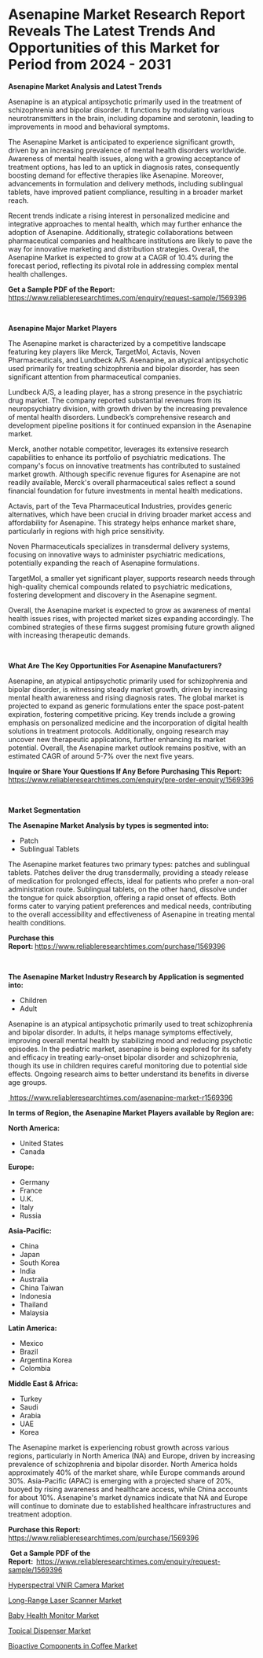 <p><h1>Asenapine Market Research Report Reveals The Latest Trends And Opportunities of this Market for Period from 2024 - 2031</h1></p><p><strong>Asenapine Market Analysis and Latest Trends</strong></p>
<p><p>Asenapine is an atypical antipsychotic primarily used in the treatment of schizophrenia and bipolar disorder. It functions by modulating various neurotransmitters in the brain, including dopamine and serotonin, leading to improvements in mood and behavioral symptoms.</p><p>The Asenapine Market is anticipated to experience significant growth, driven by an increasing prevalence of mental health disorders worldwide. Awareness of mental health issues, along with a growing acceptance of treatment options, has led to an uptick in diagnosis rates, consequently boosting demand for effective therapies like Asenapine. Moreover, advancements in formulation and delivery methods, including sublingual tablets, have improved patient compliance, resulting in a broader market reach.</p><p>Recent trends indicate a rising interest in personalized medicine and integrative approaches to mental health, which may further enhance the adoption of Asenapine. Additionally, strategic collaborations between pharmaceutical companies and healthcare institutions are likely to pave the way for innovative marketing and distribution strategies. Overall, the Asenapine Market is expected to grow at a CAGR of 10.4% during the forecast period, reflecting its pivotal role in addressing complex mental health challenges.</p></p>
<p><strong>Get a Sample PDF of the Report:&nbsp;</strong> <a href="https://www.reliableresearchtimes.com/enquiry/request-sample/1569396?utm_campaign=1739&utm_medium=2&utm_source=Github&utm_content=ia&utm_term=14102024&utm_id=asenapine">https://www.reliableresearchtimes.com/enquiry/request-sample/1569396</a></p>
<p>&nbsp;</p>
<p><strong>Asenapine Major Market Players</strong></p>
<p><p>The Asenapine market is characterized by a competitive landscape featuring key players like Merck, TargetMol, Actavis, Noven Pharmaceuticals, and Lundbeck A/S. Asenapine, an atypical antipsychotic used primarily for treating schizophrenia and bipolar disorder, has seen significant attention from pharmaceutical companies. </p><p>Lundbeck A/S, a leading player, has a strong presence in the psychiatric drug market. The company reported substantial revenues from its neuropsychiatry division, with growth driven by the increasing prevalence of mental health disorders. Lundbeck’s comprehensive research and development pipeline positions it for continued expansion in the Asenapine market.</p><p>Merck, another notable competitor, leverages its extensive research capabilities to enhance its portfolio of psychiatric medications. The company's focus on innovative treatments has contributed to sustained market growth. Although specific revenue figures for Asenapine are not readily available, Merck's overall pharmaceutical sales reflect a sound financial foundation for future investments in mental health medications.</p><p>Actavis, part of the Teva Pharmaceutical Industries, provides generic alternatives, which have been crucial in driving broader market access and affordability for Asenapine. This strategy helps enhance market share, particularly in regions with high price sensitivity.</p><p>Noven Pharmaceuticals specializes in transdermal delivery systems, focusing on innovative ways to administer psychiatric medications, potentially expanding the reach of Asenapine formulations.</p><p>TargetMol, a smaller yet significant player, supports research needs through high-quality chemical compounds related to psychiatric medications, fostering development and discovery in the Asenapine segment.</p><p>Overall, the Asenapine market is expected to grow as awareness of mental health issues rises, with projected market sizes expanding accordingly. The combined strategies of these firms suggest promising future growth aligned with increasing therapeutic demands.</p></p>
<p>&nbsp;</p>
<p><strong>What Are The Key Opportunities For Asenapine Manufacturers?</strong></p>
<p><p>Asenapine, an atypical antipsychotic primarily used for schizophrenia and bipolar disorder, is witnessing steady market growth, driven by increasing mental health awareness and rising diagnosis rates. The global market is projected to expand as generic formulations enter the space post-patent expiration, fostering competitive pricing. Key trends include a growing emphasis on personalized medicine and the incorporation of digital health solutions in treatment protocols. Additionally, ongoing research may uncover new therapeutic applications, further enhancing its market potential. Overall, the Asenapine market outlook remains positive, with an estimated CAGR of around 5-7% over the next five years.</p></p>
<p><strong>Inquire or Share Your Questions If Any Before Purchasing This Report:</strong> <a href="https://www.reliableresearchtimes.com/enquiry/pre-order-enquiry/1569396?utm_campaign=1739&utm_medium=2&utm_source=Github&utm_content=ia&utm_term=14102024&utm_id=asenapine">https://www.reliableresearchtimes.com/enquiry/pre-order-enquiry/1569396</a></p>
<p>&nbsp;</p>
<p><strong>Market Segmentation</strong></p>
<p><strong>The Asenapine Market Analysis by types is segmented into:</strong></p>
<p><ul><li>Patch</li><li>Sublingual Tablets</li></ul></p>
<p><p>The Asenapine market features two primary types: patches and sublingual tablets. Patches deliver the drug transdermally, providing a steady release of medication for prolonged effects, ideal for patients who prefer a non-oral administration route. Sublingual tablets, on the other hand, dissolve under the tongue for quick absorption, offering a rapid onset of effects. Both forms cater to varying patient preferences and medical needs, contributing to the overall accessibility and effectiveness of Asenapine in treating mental health conditions.</p></p>
<p><strong>Purchase this Report:&nbsp;</strong><a href="https://www.reliableresearchtimes.com/purchase/1569396?utm_campaign=1739&utm_medium=2&utm_source=Github&utm_content=ia&utm_term=14102024&utm_id=asenapine">https://www.reliableresearchtimes.com/purchase/1569396</a></p>
<p>&nbsp;</p>
<p><strong>The Asenapine Market Industry Research by Application is segmented into:</strong></p>
<p><ul><li>Children</li><li>Adult</li></ul></p>
<p><p>Asenapine is an atypical antipsychotic primarily used to treat schizophrenia and bipolar disorder. In adults, it helps manage symptoms effectively, improving overall mental health by stabilizing mood and reducing psychotic episodes. In the pediatric market, asenapine is being explored for its safety and efficacy in treating early-onset bipolar disorder and schizophrenia, though its use in children requires careful monitoring due to potential side effects. Ongoing research aims to better understand its benefits in diverse age groups.</p></p>
<p><a href="https://www.reliableresearchtimes.com/asenapine-market-r1569396?utm_campaign=1739&utm_medium=2&utm_source=Github&utm_content=ia&utm_term=14102024&utm_id=asenapine">&nbsp;https://www.reliableresearchtimes.com/asenapine-market-r1569396</a></p>
<p><strong>In terms of Region, the Asenapine Market Players available by Region are:</strong></p>
<p>
    <p> <strong> North America: </strong>
        <ul>
            <li>United States</li>
            <li>Canada</li>
        </ul>
        </p> 
    <p> <strong> Europe: </strong>
        <ul>
            <li>Germany</li>
            <li>France</li>
            <li>U.K.</li>
            <li>Italy</li>
            <li>Russia</li>
        </ul>
        </p> 
    <p> <strong> Asia-Pacific: </strong>
        <ul>
            <li>China</li>
            <li>Japan</li>
            <li>South Korea</li>
            <li>India</li>
            <li>Australia</li>
            <li>China Taiwan</li>
            <li>Indonesia</li>
            <li>Thailand</li>
            <li>Malaysia</li>
        </ul>
        </p> 
    <p> <strong> Latin America: </strong>
        <ul>
            <li>Mexico</li>
            <li>Brazil</li>
            <li>Argentina Korea</li>
            <li>Colombia</li>
        </ul>
        </p> 
    <p> <strong> Middle East & Africa: </strong>
        <ul>
            <li>Turkey</li>
            <li>Saudi</li>
            <li>Arabia</li>
            <li>UAE</li>
            <li>Korea</li>
        </ul>
    </p>
    </p>
<p><p>The Asenapine market is experiencing robust growth across various regions, particularly in North America (NA) and Europe, driven by increasing prevalence of schizophrenia and bipolar disorder. North America holds approximately 40% of the market share, while Europe commands around 30%. Asia-Pacific (APAC) is emerging with a projected share of 20%, buoyed by rising awareness and healthcare access, while China accounts for about 10%. Asenapine's market dynamics indicate that NA and Europe will continue to dominate due to established healthcare infrastructures and treatment adoption.</p></p>
<p><strong>Purchase this Report: </strong><a href="https://www.reliableresearchtimes.com/purchase/1569396?utm_campaign=1739&utm_medium=2&utm_source=Github&utm_content=ia&utm_term=14102024&utm_id=asenapine">https://www.reliableresearchtimes.com/purchase/1569396</a></p>
<p>&nbsp;<strong>Get a Sample PDF of the Report:&nbsp;&nbsp;</strong><a href="https://www.reliableresearchtimes.com/enquiry/request-sample/1569396?utm_campaign=1739&utm_medium=2&utm_source=Github&utm_content=ia&utm_term=14102024&utm_id=asenapine">https://www.reliableresearchtimes.com/enquiry/request-sample/1569396</a></p>
<p><strong></strong></p>
<p><p><a href="https://www.linkedin.com/pulse/hyperspectral-vnir-camera-market-overview-global-trends-future-pla8e?trk=public_post_embed_feed-article-content&utm_campaign=1739&utm_medium=2&utm_source=Github&utm_content=ia&utm_term=14102024&utm_id=asenapine">Hyperspectral VNIR Camera Market</a></p><p><a href="https://www.linkedin.com/pulse/long-range-laser-scanner-market-trends-focusing-insight-forecast-evume?trk=public_post_embed_feed-article-content&utm_campaign=1739&utm_medium=2&utm_source=Github&utm_content=ia&utm_term=14102024&utm_id=asenapine">Long-Range Laser Scanner Market</a></p><p><a href="https://www.linkedin.com/pulse/baby-health-monitor-market-growth-segmentation-regional-analysis-r09ze?trk=public_post_embed_feed-article-content&utm_campaign=1739&utm_medium=2&utm_source=Github&utm_content=ia&utm_term=14102024&utm_id=asenapine">Baby Health Monitor Market</a></p><p><a href="https://www.linkedin.com/pulse/topical-dispenser-market-global-share-ranking-overall-sales-gxn1e?trk=public_post_embed_feed-article-content&utm_campaign=1739&utm_medium=2&utm_source=Github&utm_content=ia&utm_term=14102024&utm_id=asenapine">Topical Dispenser Market</a></p><p><a href="https://www.linkedin.com/pulse/global-bioactive-components-coffee-market-size-trends-analysis-hijte?trk=public_post_embed_feed-article-content&utm_campaign=1739&utm_medium=2&utm_source=Github&utm_content=ia&utm_term=14102024&utm_id=asenapine">Bioactive Components in Coffee Market</a></p></p>